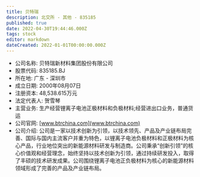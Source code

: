 ```yaml
---
title: 贝特瑞
description: 北交所 - 其他 - 835185
published: true
date: 2022-04-30T19:44:46.000Z
tags: stock
editor: markdown
dateCreated: 2022-01-01T00:00:00.000Z
---
```


- 公司名称: 贝特瑞新材料集团股份有限公司
- 股票代码: 835185.BJ
- 所在地: 广东 - 深圳市
- 成立日期: 2000年08月07日
- 注册资本: 48,538.615万元
- 法定代表人: 贺雪琴
- 主营业务: 生产经营锂离子电池正极材料和负极材料;经营进出口业务，普通货运
- 公司官网: [www.btrchina.com](www.btrchina.com)
- 公司介绍: 公司是一家以技术创新为引领，以技术领先、产品及产业链布局完善、国际与国内主流客户并重为特色，以锂离子电池负极材料和正极材料为核心产品，行业地位突出的新能源材料研发与制造商。公司秉承“创新引领”的核心价值观和经营理念，始终坚持以技术创新为引领，通过持续研发投入，取得了丰硕的技术研发成果。公司围绕锂离子电池正负极材料为核心的新能源材料领域形成了完善的产品及产业链布局。


